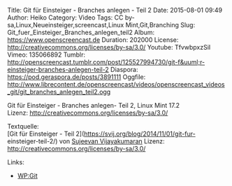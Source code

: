 Title: Git für Einsteiger - Branches anlegen - Teil 2
Date: 2015-08-01 09:49
Author: Heiko
Category: Video
Tags: CC by-sa,Linux,Neueinsteiger,screencast,Linux Mint,Git,Branching
Slug: Git_fuer_Einsteiger_Branches_anlegen_teil2
Album: https://www.openscreencast.de
Duration: 202000
License: http://creativecommons.org/licenses/by-sa/3.0/
Youtube: TfvwbpxzSiI
Vimeo: 135066892
Tumblr: http://openscreencast.tumblr.com/post/125527994730/git-f&uuml;r-einsteiger-branches-anlegen-teil-2
Diaspora: https://pod.geraspora.de/posts/3891111
Oggfile: http://www.librecontent.de/openscreencast/videos/openscreencast_videos_git/git_branches_anlegen_teil2.ogg

Git für Einsteiger - Branches anlegen- Teil 2, Linux Mint 17.2  
Lizenz: <http://creativecommons.org/licenses/by-sa/3.0/>  
  
Textquelle:  
[Git für Einsteiger - Teil 2](https://svij.org/blog/2014/11/01/git-fur-
einsteiger-teil-2/) von [Sujeevan Vijayakumaran](http://svij.org/) Lizenz:
http://creativecommons.org/licenses/by-sa/3.0/

Links:

  * [WP:Git](http://de.wikipedia.org/wiki/Git "Link zu wikipedia.org/")

